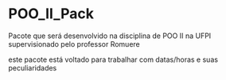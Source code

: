 # POO_II_Pack
Pacote que será desenvolvido na disciplina de POO II na UFPI supervisionado pelo professor Romuere

este pacote está voltado para trabalhar com datas/horas e suas peculiaridades
